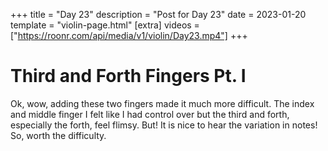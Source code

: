 +++
title = "Day 23"
description = "Post for Day 23"
date = 2023-01-20
template = "violin-page.html"
[extra]
videos = ["https://roonr.com/api/media/v1/violin/Day23.mp4"]
+++

# Third and Forth Fingers Pt. I
Ok, wow, adding these two fingers made it much more difficult. The index and middle finger I felt like I had control over but the third and forth, especially the forth, feel flimsy. But! It is nice to hear the variation in notes! So, worth the difficulty. 